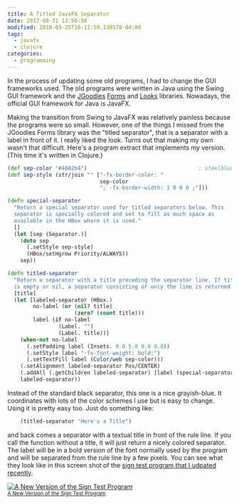 ```yaml
---
title: A Titled JavaFX Separator
date: 2017-08-31 13:50:58
modified: 2018-03-25T16:11:59.139578-04:00
tags:
  - javafx
  - clojure
categories:
  - programming
---
```


In the process of updating some old programs, I had to change the GUI frameworks used. The old programs were written in Java using the Swing GUI framework and the [JGoodies](http://www.jgoodies.com/) [Forms](http://www.jgoodies.com/freeware/libraries/forms/) and [Looks](http://www.jgoodies.com/freeware/libraries/looks/) libraries. Nowadays, the official GUI framework for Java is JavaFX.

Making the transition from Swing to JavaFX was relatively painless because the programs were so small. However, one of the things I missed from the JGoodies Forms library was the "titled separator", that is a separator with a label in front of it. I really liked the look. Turns out that making my own wasn't that difficult. Here's a program extract that implements my version. (This time it's written in Clojure.)

```Clojure
(def sep-color "#4682b4")                                   ; steelblue
(def sep-style (str/join "" ["-fx-border-color: "
                             sep-color
                             "; -fx-border-width: 1 0 0 0 ;"]))

(defn special-separator
  "Return a special separator used for titled separators below. This
  separator is specially colored and set to fill as much space as
  available in the HBox where it is used."
  []
  (let [sep (Separator.)]
    (doto sep
      (.setStyle sep-style)
      (HBox/setHgrow Priority/ALWAYS))
    sep))

(defn titled-separator
  "Return a separator with a title preceding the separator line. If title
  is empty or nil, a separator consisting of only the line is returned."
  [title]
  (let [labeled-separator (HBox.)
        no-label (or (nil? title)
                     (zero? (count title)))
        label (if no-label
                (Label. "")
                (Label. title))]
    (when-not no-label
      (.setPadding label (Insets. 0.0 5.0 0.0 0.0))
      (.setStyle label "-fx-font-weight: bold;")
      (.setTextFill label (Color/web sep-color)))
    (.setAlignment labeled-separator Pos/CENTER)
    (.addAll (.getChildren labeled-separator) [label (special-separator)])
    labeled-separator))

```

Instead of the standard black separator, this one is a nice grayish-blue. It coordinates with lots of the color schemes I use but is easy to change. Using it is pretty easy too.  Just do something like:

```clojure
    (titled-separator "Here's a Title")
```
and back comes a separator with a textual title in front of the rule line. If you call the function without a title, it will just return a nicely colored separator. The label will be in a bold version of the font normally used by the program and will be separated from the rule line by a few pixels. You can see what they look like in this screen shot of the [sign test program that I udpated recently](https://clartaq.github.io/yo-dave/2017/08/31/2017-08031-an-updated-sign-test-program/).

[![A New Version of the Sign Test Program](/static/img/2017-08-32-new-sign-test-program.PNG "A New Version of the Sign Test Program")<br><small>A New Version of the Sign Test Program</small>](/static/img/2017-08-32-new-sign-test-program.PNG)

 
